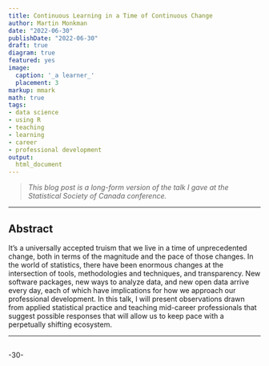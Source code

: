 ```yaml
---
title: Continuous Learning in a Time of Continuous Change
author: Martin Monkman
date: "2022-06-30"
publishDate: "2022-06-30"
draft: true
diagram: true
featured: yes
image:
  caption: '_a learner_'
  placement: 3
markup: mmark
math: true
tags:
- data science
- using R
- teaching
- learning
- career
- professional development
output:
  html_document
---
```




<!--
Copyright 2022 Martin Monkman

This work is licensed under the Creative Commons Attribution 4.0 International License.
To view a copy of this license, visit http://creativecommons.org/licenses/by/4.0/.
-->


>_This blog post is a long-form version of the talk I gave at the Statistical Society of Canada conference._



***

## Abstract


It’s a universally accepted truism that we live in a time of unprecedented change, both in terms of the magnitude and the pace of those changes. In the world of statistics, there have been enormous changes at the intersection of tools, methodologies and techniques, and transparency. New software packages, new ways to analyze data, and new open data arrive every day, each of which have implications for how we approach our professional development. In this talk, I will present observations drawn from applied statistical practice and teaching mid-career professionals that suggest possible responses that will allow us to keep pace with a perpetually shifting ecosystem.


***

##


-30-
